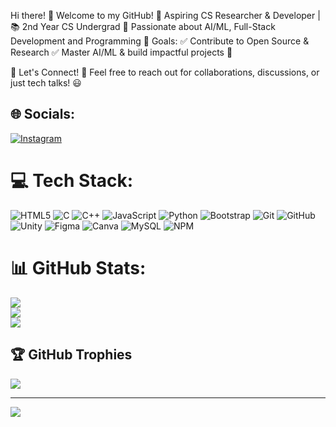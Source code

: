 Hi there! 👋 Welcome to my GitHub!
🚀 Aspiring CS Researcher & Developer | 📚 2nd Year CS Undergrad
🎯 Passionate about AI/ML, Full-Stack Development and Programming
🎯 Goals:
✅ Contribute to Open Source & Research
✅ Master AI/ML & build impactful projects 🤖

📌 Let's Connect!
💬 Feel free to reach out for collaborations, discussions, or just tech talks! 😃

## 🌐 Socials:
[![Instagram](https://img.shields.io/badge/Instagram-%23E4405F.svg?logo=Instagram&logoColor=white)](https://instagram.com/09_ig_35) 

# 💻 Tech Stack:
![HTML5](https://img.shields.io/badge/html5-%23E34F26.svg?style=for-the-badge&logo=html5&logoColor=white) ![C](https://img.shields.io/badge/c-%2300599C.svg?style=for-the-badge&logo=c&logoColor=white) ![C++](https://img.shields.io/badge/c++-%2300599C.svg?style=for-the-badge&logo=c%2B%2B&logoColor=white) ![JavaScript](https://img.shields.io/badge/javascript-%23323330.svg?style=for-the-badge&logo=javascript&logoColor=%23F7DF1E) ![Python](https://img.shields.io/badge/python-3670A0?style=for-the-badge&logo=python&logoColor=ffdd54) ![Bootstrap](https://img.shields.io/badge/bootstrap-%238511FA.svg?style=for-the-badge&logo=bootstrap&logoColor=white) ![Git](https://img.shields.io/badge/git-%23F05033.svg?style=for-the-badge&logo=git&logoColor=white) ![GitHub](https://img.shields.io/badge/github-%23121011.svg?style=for-the-badge&logo=github&logoColor=white) ![Unity](https://img.shields.io/badge/unity-%23000000.svg?style=for-the-badge&logo=unity&logoColor=white) ![Figma](https://img.shields.io/badge/figma-%23F24E1E.svg?style=for-the-badge&logo=figma&logoColor=white) ![Canva](https://img.shields.io/badge/Canva-%2300C4CC.svg?style=for-the-badge&logo=Canva&logoColor=white) ![MySQL](https://img.shields.io/badge/mysql-4479A1.svg?style=for-the-badge&logo=mysql&logoColor=white) ![NPM](https://img.shields.io/badge/NPM-%23CB3837.svg?style=for-the-badge&logo=npm&logoColor=white)
# 📊 GitHub Stats:
![](https://github-readme-stats.vercel.app/api?username=09-ig&theme=dark&hide_border=false&include_all_commits=false&count_private=true)<br/>
![](https://nirzak-streak-stats.vercel.app/?user=09-ig&theme=dark&hide_border=false)<br/>
![](https://github-readme-stats.vercel.app/api/top-langs/?username=09-ig&theme=dark&hide_border=false&include_all_commits=false&count_private=true&layout=compact)

## 🏆 GitHub Trophies
![](https://github-profile-trophy.vercel.app/?username=09-ig&theme=radical&no-frame=false&no-bg=true&margin-w=4)

---
[![](https://visitcount.itsvg.in/api?id=09-ig&icon=0&color=0)](https://visitcount.itsvg.in)

<!-- Proudly created with GPRM ( https://gprm.itsvg.in ) -->
